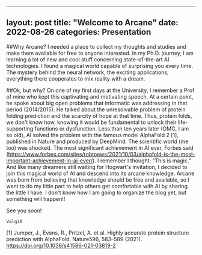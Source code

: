 
---
layout: post
title:  "Welcome to Arcane"
date:   2022-08-26
categories: Presentation
---
##Why Arcane?
I needed a place to collect my thoughts and studies and make them available for free to anyone interested. In my Ph.D. journey, I am learning a lot of new and cool stuff concerning state-of-the-art AI technologies. I found a magical world capable of surprising you every time. The mystery behind the neural network, the exciting applications, everything there cooperates to mix reality with a dream. 

##Ok, but why?
On one of my first days at the University, I remember a Prof of mine who kept this captivating and motivating speech. At a certain point, he spoke about big open problems that informatic was addressing in that period (2014/2015). He talked about the unresolvable problem of protein folding prediction and the scarcity of hope at that time. Thus, protein folds, we don't know how, knowing it would be fundamental to unlock their life-supporting functions or dysfunction.
Less than ten years later (OMG, I am so old), AI solved the problem with the famous model AlphaFold 2 [1], published in Nature and produced by DeepMind. The scientific world (me too) was shocked. The most significant achievement in AI ever, Forbes said (https://www.forbes.com/sites/robtoews/2021/10/03/alphafold-is-the-most-important-achievement-in-ai-ever/).
I remember I thought: "This is magic." And like many dreamers still waiting for Hogwart's invitation, I decided to join this magical world of AI and descend into its arcane knowledge. 
Arcane was born from believing that knowledge should be free and available, so I want to do my little part to help others get comfortable with AI by sharing the little I have.
I don't know how I am going to organize the blog yet, but something will happen!!

See you soon!

`Valgi0`


[1] Jumper, J., Evans, R., Pritzel, A. et al. Highly accurate protein structure prediction with AlphaFold. Nature596, 583–589 (2021). https://doi.org/10.1038/s41586-021-03819-2
